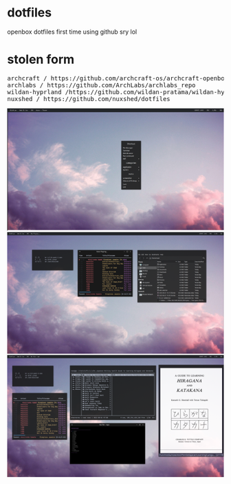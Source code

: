 # dotfiles

openbox dotfiles
first time using github
sry lol


<h1>stolen form</h1>
<pre>archcraft / https://github.com/archcraft-os/archcraft-openbox
archlabs / https://github.com/ArchLabs/archlabs_repo
wildan-hyprland /https://github.com/wildan-pratama/wildan-hyprland
nuxshed / https://github.com/nuxshed/dotfiles
</pre>
<img src="./sample.png">
<img src="./other.png">
<img src="./shesh.png">




